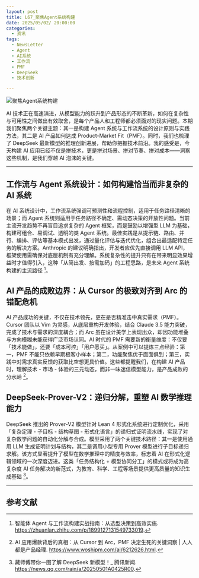 ```yaml
---
layout: post
title: L67_聚焦Agent系统构建
date: 2025/05/02/ 20:00:00
categories:
  - 资讯
tags:
  - NewsLetter
  - Agent
  - AI系统
  - 工作流
  - PMF
  - DeepSeek
  - 技术创新

---
```

![聚焦Agent系统构建](https://pics.naaln.com/2025-05-06-deae5c81140141ebb7ca0ccd68800631.png-basicBlog)

AI 技术正在高速演进，从模型能力的跃升到产品形态的不断革新，如何在复杂性与可用性之间做出有效取舍，是每个产品人和工程师都必须面对的现实问题。本期我们聚焦两个关键主题：其一是构建 Agent 系统与工作流系统的设计原则与实践方法，其二是 AI 产品如何达成 Product-Market Fit（PMF）。同时，我们也梳理了 DeepSeek 最新模型的推理创新进展，帮助你把握技术前沿。我的感受是，今天构建 AI 应用已经不仅是拼技术，更是拼对场景、拼对节奏、拼对成本——洞察这些机制，是我们穿越 AI 泡沫的关键。

---

## 工作流与 Agent 系统设计：如何构建恰当而非复杂的 AI 系统

在 AI 系统设计中，工作流系统强调可预测性和流程控制，适用于任务路径清晰的场景；而 Agent 系统则适用于任务路径不确定、需动态决策的开放性问题。当前主流开发趋势不再盲目追求复杂的 Agent 框架，而是鼓励以增强型 LLM 为基础，构建可组合、易调试、透明的类 Agent 系统。最佳实践是从提示链、路由、并行、编排、评估等基本模式出发，通过量化评估与迭代优化，组合出最适配特定任务的解决方案。Anthropic 的建议明确指出，开发者应优先直接调用 LLM API，框架使用需确保对底层机制有充分理解。系统复杂性的提升只有在带来明显效果增益时才值得引入，这种「从简出发、按需加码」的工程思路，是未来 Agent 系统构建的主流路径 [^1]。

## AI 产品的成败边界：从 Cursor 的极致对齐到 Arc 的错配危机

AI 产品成功的关键，不仅在技术领先，更在是否精准击中真实需求（PMF）。Cursor 团队以 Vim 为灵感，从底层重构开发体验，结合 Claude 3.5 能力突破，完成了技术与需求的深度耦合；而 Arc 虽在设计美学上表现出众，却因功能堆叠与方向模糊未能获得广泛市场认同。AI 时代的 PMF 需要新的衡量维度：不仅要「技术能做」，还要「成本可控」「用户愿买」。从案例中可以提炼三点经验：第一，PMF 不能只依赖早期极客小样本；第二，功能聚焦优于面面俱到；第三，实践中对需求真实反馈的获取比空想更具价值。这些都提醒我们，在构建 AI 产品时，理解技术 - 市场 - 体验的三元动态，而非一味迷信模型能力，是产品成败的分水岭 [^2]。

## DeepSeek-Prover-V2：递归分解，重塑 AI 数学推理能力

DeepSeek 推出的 Prover-V2 模型针对 Lean 4 形式化系统进行定制优化，采用「复杂定理 - 子目标 - 结构草图 - 形式化语言」的递归式证明流水线，实现了对复杂数学问题的自动化分解与合成。模型采用了两个关键技术路径：其一是使用通用 LLM 生成证明计划与结构，其二是调用小型专用 Prover 模型进行子目标递归求解。该方式显著提升了模型在数学推理中的精度与效率，标志着 AI 在形式化逻辑领域的一次深度迈进。这类「任务结构化 + 模型协同分工」的模式或将成为高复杂度 AI 任务解决的新范式，为教育、科学、工程等场景提供更高质量的知识生成基础 [^3]。

---

## 参考文献

[^1]: 智能体 Agent 与工作流构建实战指南：从选型决策到高效实施. https://zhuanlan.zhihu.com/p/1899127131549733019.
[^2]: AI 应用爆款背后的真相：从 Cursor 到 Arc，PMF 决定生死的关键洞察 | 人人都是产品经理. https://www.woshipm.com/ai/6212626.html.
[^3]: 藏师傅带你一图了解 DeepSeek 新模型！_ 腾讯新闻. https://news.qq.com/rain/a/20250501A0425R00.
